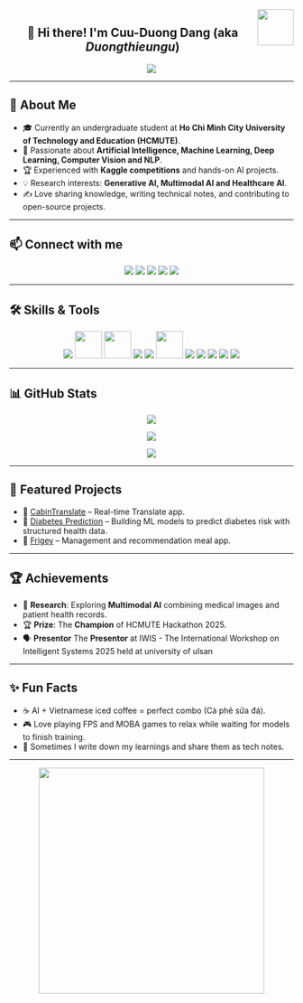 <!-- Avatar on the right -->
<img align="right" width="64" src="https://github.com/DangCuuDuong.png" />

<h2 align="center">👋 Hi there! I'm <b>Cuu-Duong Dang</b> (aka <i>Duongthieungu</i>)</h2>
<p align="center">
  <a href="https://github.com/DenverCoder1/readme-typing-svg">
    <img src="https://readme-typing-svg.herokuapp.com?font=Time+New+Roman&color=cyan&size=25&center=true&vCenter=true&width=600&height=100&lines=Welcome+to+my+GitHub;Aspiring+AI+Engineer;HCMUTE+Student;Active+Learner+%26+Researcher;Loves+to+build+AI+projects;Dream:+Pro+Researcher+in+AI/CV">
  </a>
</p>

---

## 🌟 About Me  
- 🎓 Currently an undergraduate student at **Ho Chi Minh City University of Technology and Education (HCMUTE)**.  
- 🤖 Passionate about **Artificial Intelligence, Machine Learning, Deep Learning, Computer Vision and NLP**.  
- 🏆 Experienced with **Kaggle competitions** and hands-on AI projects.  
- 💡 Research interests: **Generative AI, Multimodal AI and Healthcare AI**.  
- ✍️ Love sharing knowledge, writing technical notes, and contributing to open-source projects.  

---

## 📫 Connect with me
<p align="center">
  <a href="https://www.facebook.com/dangcuuduong"><img src="https://img.icons8.com/fluent/48/000000/facebook-new.png"/></a>
  <a href="https://github.com/DangCuuDuong"><img src="https://img.icons8.com/fluent/48/000000/github.png"/></a>
  <a href="https://www.youtube.com/@duongthieungu"><img src="https://img.icons8.com/fluent/48/000000/youtube-play.png"/></a>
  <a href="https://www.kaggle.com/dangduong2004"><img src="https://img.icons8.com/windows/48/000000/kaggle.png"/></a>
  <a href="mailto:duongdangnt@gmail.com"><img src="https://img.icons8.com/fluent/48/000000/mailing.png"/></a>
  <!-- Add LinkedIn or Google Scholar if available -->
</p>

---

## 🛠️ Skills & Tools
<p align="center">
  <!-- AI/ML -->
  <img src="https://img.icons8.com/color/48/000000/python.png"/>
  <img src="https://www.vectorlogo.zone/logos/tensorflow/tensorflow-icon.svg" width="48"/>
  <img src="https://www.vectorlogo.zone/logos/pytorch/pytorch-icon.svg" width="48"/>
  <img src="https://img.icons8.com/color/48/000000/numpy.png"/>
  <img src="https://img.icons8.com/color/48/000000/pandas.png"/>
  <img src="https://www.vectorlogo.zone/logos/opencv/opencv-icon.svg" width="48"/>

  <!-- Databases -->
  <img src="https://img.icons8.com/color/48/000000/microsoft-sql-server.png"/>
  <img src="https://img.icons8.com/color/48/000000/mysql-logo.png"/>

  <!-- Dev Tools -->
  <img src="https://img.icons8.com/color/48/000000/git.png"/>
  <img src="https://img.icons8.com/color/48/000000/github-2.png"/>
  <img src="https://img.icons8.com/color/48/000000/visual-studio-code-2019.png"/>
</p>

---

## 📊 GitHub Stats
<p align="center">
  <img src="https://github-readme-stats.vercel.app/api/top-langs/?username=DangCuuDuong&layout=compact&langs_count=10&bg_color=00000000&text_color=179fa3&hide=CSS"/>
</p>

<p align="center">
  <img src="https://github-readme-stats.vercel.app/api?username=DangCuuDuong&show_icons=true&count_private=true&include_all_commits=true&theme=transparent&text_color=179fa3"/>
</p>

<p align="center">
  <img src="https://streak-stats.demolab.com?user=DangCuuDuong&theme=transparent&border_radius=10"/>
</p>

---

## 🚀 Featured Projects
- 🔹 [CabinTranslate](https://github.com/DangCuuDuong/CabinTranslate) – Real-time Translate app.  
- 🔹 [Diabetes Prediction](https://github.com/DangCuuDuong/predicts_diabetes_AI) – Building ML models to predict diabetes risk with structured health data.  
- 🔹 [Frigey](https://github.com/DangCuuDuong/Hackathon2025) – Management and recommendation meal app.
---

## 🏆 Achievements
- 📖 **Research**: Exploring **Multimodal AI** combining medical images and patient health records.  
- 🏆 **Prize**: The **Champion** of HCMUTE Hackathon 2025.
- 🗣️ **Presentor** The **Presentor** at IWIS - The International Workshop on Intelligent Systems 2025 held at university of ulsan
---

## ✨ Fun Facts
- ☕ AI + Vietnamese iced coffee = perfect combo (Cà phê sữa đá).  
- 🎮 Love playing FPS and MOBA games to relax while waiting for models to finish training.
- 📝 Sometimes I write down my learnings and share them as tech notes.  

---
<p align="center">
  <img src="https://media.giphy.com/media/zOvBKUUEERdNm/giphy.gif" width="400"/>
</p>



